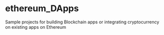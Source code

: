 # ethereum_DApps
Sample projects for building Blockchain apps or integrating cryptocurrency on existing apps on Ethereum
